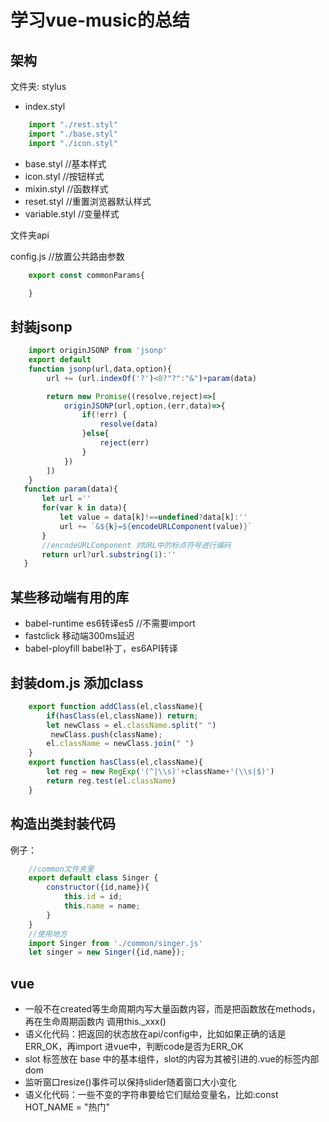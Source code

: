 # 学习vue-music的总结

## 架构
文件夹: stylus
- index.styl

```js
    import "./rest.styl"
    import "./base.styl"
    import "./icon.styl"
```
- base.styl //基本样式
- icon.styl //按钮样式
- mixin.styl //函数样式
- reset.styl //重置浏览器默认样式
- variable.styl //变量样式

文件夹api 

config.js //放置公共路由参数
```js
    export const commonParams{

    }
```

## 封装jsonp

```js
    import originJSONP from 'jsonp'
    export default 
    function jsonp(url,data,option){
        url += (url.indexOf('?')<0?"?":"&")+param(data)

        return new Promise((resolve,reject)=>[
            originJSONP(url,option,(err,data)=>{
                if(!err) {
                    resolve(data)
                }else{
                    reject(err)
                }
            })
        ])
    }
   function param(data){
       let url =''
       for(var k in data){
           let value = data[k]!==undefined?data[k]:''
           url += `&${k}=${encodeURLComponent(value)}`
       }
       //encodeURLComponent 对URL中的标点符号进行编码
       return url?url.substring(1):''
   }
```

## 某些移动端有用的库
- babel-runtime es6转译es5 //不需要import
- fastclick 移动端300ms延迟
- babel-ployfill babel补丁，es6API转译 
## 封装dom.js 添加class
```js
    export function addClass(el,className){
        if(hasClass(el,className)) return;
        let newClass = el.className.split(" ")
         newClass.push(className);
        el.className = newClass.join(" ")
    }
    export function hasClass(el,className){
        let reg = new RegExp('(^|\\s)'+className+'(\\s|$)')
        return reg.test(el.className)
    }
```

## 构造出类封装代码
例子：
```js
    //common文件夹里
    export default class Singer {
        constructor({id,name}){
            this.id = id;
            this.name = name;
        }
    }
    //使用地方
    import Singer from './common/singer.js'
    let singer = new Singer({id,name});

```
## vue

- 一般不在created等生命周期内写大量函数内容，而是把函数放在methods，再在生命周期函数内 调用this._xxx()
- 语义化代码：把返回的状态放在api/config中，比如如果正确的话是 ERR_OK，再import 进vue中，判断code是否为ERR_OK
- slot 标签放在 base 中的基本组件，slot的内容为其被引进的.vue的标签内部dom
- 监听窗口resize()事件可以保持slider随着窗口大小变化
- 语义化代码：一些不变的字符串要给它们赋给变量名，比如:const HOT_NAME = "热门"



